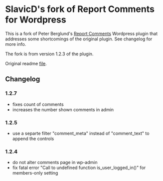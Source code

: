 # SlavicD's fork of Report Comments for Wordpress
This is a fork of Peter Berglund's [Report Comments](https://wordpress.org/plugins/reportcomments) Wordpress plugin that addresses
some shortcomings of the original plugin. See changelog for more info.

The fork is from version 1.2.3 of the plugin.

Original readme [file](./readme.txt).

## Changelog

### 1.2.7
* fixes count of comments
* increases the number shown comments in admin

### 1.2.5
* use a separte filter "comment_meta" instead of "comment_text" to append the controls

### 1.2.4
* do not alter comments page in wp-admin
* fix fatal error "Call to undefined function is_user_logged_in()" for members-only setting
